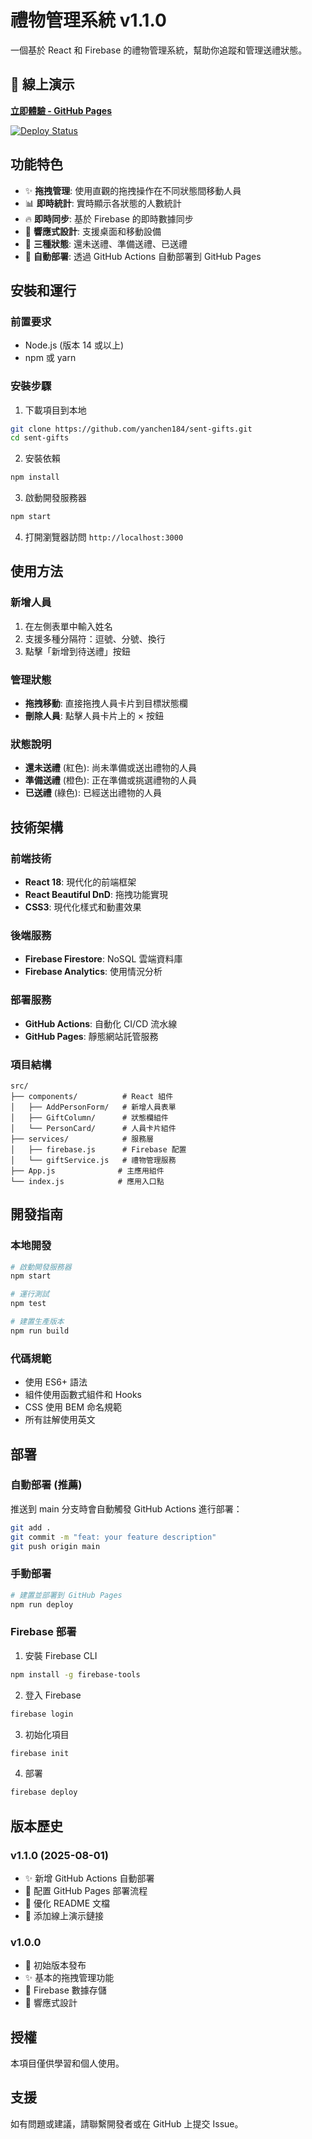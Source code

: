 # 禮物管理系統 v1.1.0

一個基於 React 和 Firebase 的禮物管理系統，幫助你追蹤和管理送禮狀態。

## 🚀 線上演示

**[立即體驗 - GitHub Pages](https://yanchen184.github.io/sent-gifts/)**

[![Deploy Status](https://github.com/yanchen184/sent-gifts/actions/workflows/deploy.yml/badge.svg)](https://github.com/yanchen184/sent-gifts/actions/workflows/deploy.yml)

## 功能特色

- ✨ **拖拽管理**: 使用直觀的拖拽操作在不同狀態間移動人員
- 📊 **即時統計**: 實時顯示各狀態的人數統計
- 🔥 **即時同步**: 基於 Firebase 的即時數據同步
- 📱 **響應式設計**: 支援桌面和移動設備
- 🎯 **三種狀態**: 還未送禮、準備送禮、已送禮
- 🚀 **自動部署**: 透過 GitHub Actions 自動部署到 GitHub Pages

## 安裝和運行

### 前置要求

- Node.js (版本 14 或以上)
- npm 或 yarn

### 安裝步驟

1. 下載項目到本地
```bash
git clone https://github.com/yanchen184/sent-gifts.git
cd sent-gifts
```

2. 安裝依賴
```bash
npm install
```

3. 啟動開發服務器
```bash
npm start
```

4. 打開瀏覽器訪問 `http://localhost:3000`

## 使用方法

### 新增人員
1. 在左側表單中輸入姓名
2. 支援多種分隔符：逗號、分號、換行
3. 點擊「新增到待送禮」按鈕

### 管理狀態
- **拖拽移動**: 直接拖拽人員卡片到目標狀態欄
- **刪除人員**: 點擊人員卡片上的 × 按鈕

### 狀態說明
- **還未送禮** (紅色): 尚未準備或送出禮物的人員
- **準備送禮** (橙色): 正在準備或挑選禮物的人員  
- **已送禮** (綠色): 已經送出禮物的人員

## 技術架構

### 前端技術
- **React 18**: 現代化的前端框架
- **React Beautiful DnD**: 拖拽功能實現
- **CSS3**: 現代化樣式和動畫效果

### 後端服務
- **Firebase Firestore**: NoSQL 雲端資料庫
- **Firebase Analytics**: 使用情況分析

### 部署服務
- **GitHub Actions**: 自動化 CI/CD 流水線
- **GitHub Pages**: 靜態網站託管服務

### 項目結構
```
src/
├── components/          # React 組件
│   ├── AddPersonForm/   # 新增人員表單
│   ├── GiftColumn/      # 狀態欄組件
│   └── PersonCard/      # 人員卡片組件
├── services/            # 服務層
│   ├── firebase.js      # Firebase 配置
│   └── giftService.js   # 禮物管理服務
├── App.js              # 主應用組件
└── index.js            # 應用入口點
```

## 開發指南

### 本地開發
```bash
# 啟動開發服務器
npm start

# 運行測試
npm test

# 建置生產版本
npm run build
```

### 代碼規範
- 使用 ES6+ 語法
- 組件使用函數式組件和 Hooks
- CSS 使用 BEM 命名規範
- 所有註解使用英文

## 部署

### 自動部署 (推薦)
推送到 main 分支時會自動觸發 GitHub Actions 進行部署：

```bash
git add .
git commit -m "feat: your feature description"
git push origin main
```

### 手動部署
```bash
# 建置並部署到 GitHub Pages
npm run deploy
```

### Firebase 部署
1. 安裝 Firebase CLI
```bash
npm install -g firebase-tools
```

2. 登入 Firebase
```bash
firebase login
```

3. 初始化項目
```bash
firebase init
```

4. 部署
```bash
firebase deploy
```

## 版本歷史

### v1.1.0 (2025-08-01)
- ✨ 新增 GitHub Actions 自動部署
- 🔧 配置 GitHub Pages 部署流程
- 📝 優化 README 文檔
- 🚀 添加線上演示鏈接

### v1.0.0
- 🎉 初始版本發布
- ✨ 基本的拖拽管理功能
- 💾 Firebase 數據存儲
- 📱 響應式設計

## 授權

本項目僅供學習和個人使用。

## 支援

如有問題或建議，請聯繫開發者或在 GitHub 上提交 Issue。
